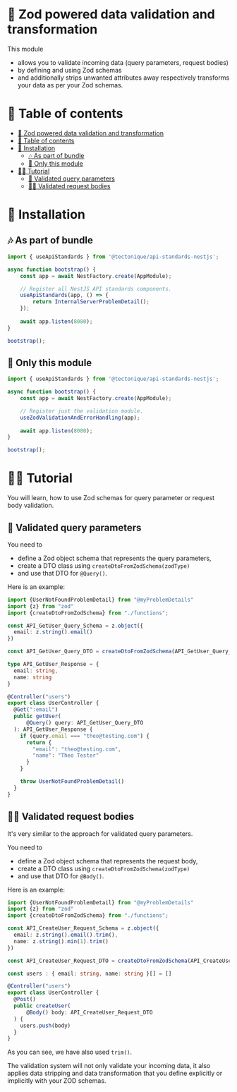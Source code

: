 # 💎 Zod powered data validation and transformation

This module
- allows you to validate incoming data (query parameters, request bodies)
- by defining and using Zod schemas
- and additionally strips unwanted attributes away respectively transforms your data as per your Zod schemas.

# 📖 Table of contents

<!-- TOC -->
* [💎 Zod powered data validation and transformation](#-zod-powered-data-validation-and-transformation)
* [📖 Table of contents](#-table-of-contents)
* [💾 Installation](#-installation)
  * [🎶 As part of bundle](#-as-part-of-bundle)
  * [🎵 Only this module](#-only-this-module)
* [🧑‍🏫 Tutorial](#-tutorial)
  * [🔎 Validated query parameters](#-validated-query-parameters)
  * [🏋️‍♀️ Validated request bodies](#-validated-request-bodies)
<!-- TOC -->

# 💾 Installation

## 🎶 As part of bundle

```typescript
import { useApiStandards } from '@tectonique/api-standards-nestjs';

async function bootstrap() {
    const app = await NestFactory.create(AppModule);

    // Register all NestJS API standards components.
    useApiStandards(app, () => {
        return InternalServerProblemDetail();
    });
    
    await app.listen(8080);
}

bootstrap();
```

## 🎵 Only this module

```typescript
import { useApiStandards } from '@tectonique/api-standards-nestjs';

async function bootstrap() {
    const app = await NestFactory.create(AppModule);

    // Register just the validation module.
    useZodValidationAndErrorHandling(app);
    
    await app.listen(8080);
}

bootstrap();
```

# 🧑‍🏫 Tutorial

You will learn, how to use Zod schemas for query parameter or request body validation.

## 🔎 Validated query parameters
You need to
- define a Zod object schema that represents the query parameters,
- create a DTO class using `createDtoFromZodSchema(zodType)`
- and use that DTO for `@Query()`.

Here is an example:

```typescript
import {UserNotFoundProblemDetail} from "@myProblemDetails"
import {z} from "zod"
import {createDtoFromZodSchema} from "./functions";

const API_GetUser_Query_Schema = z.object({
  email: z.string().email()
})

const API_GetUser_Query_DTO = createDtoFromZodSchema(API_GetUser_Query_Schema)

type API_GetUser_Response = {
  email: string,
  name: string
}

@Controller("users")
export class UserController {
  @Get(":email")
  public getUser(
      @Query() query: API_GetUser_Query_DTO
  ): API_GetUser_Response {
    if (query.email === "theo@testing.com") {
      return {
        "email": "theo@testing.com",
        "name": "Theo Tester"
      }
    }

    throw UserNotFoundProblemDetail()
  }
}
```

## 🏋️‍♀️ Validated request bodies
It's very similar to the approach for validated query parameters.

You need to
- define a Zod object schema that represents the request body,
- create a DTO class using `createDtoFromZodSchema(zodType)`
- and use that DTO for `@Body()`.

Here is an example:

```typescript
import {UserNotFoundProblemDetail} from "@myProblemDetails"
import {z} from "zod"
import {createDtoFromZodSchema} from "./functions";

const API_CreateUser_Request_Schema = z.object({
  email: z.string().email().trim(),
  name: z.string().min(1).trim()
})

const API_CreateUser_Request_DTO = createDtoFromZodSchema(API_CreateUser_Request_Schema)

const users : { email: string, name: string }[] = []

@Controller("users")
export class UserController {
  @Post()
  public createUser(
      @Body() body: API_CreateUser_Request_DTO
  ) {
    users.push(body)
  }
}
```

As you can see, we have also used `trim()`.

The validation system will not only validate your incoming data, it also applies
data stripping and data transformation that you define explicitly or 
implicitly with your ZOD schemas.